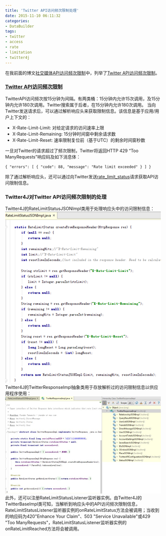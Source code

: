 ```yaml
---
title: 'Twitter API访问频次限制处理'
date: 2015-11-10 06:11:32
categories: 
- DataBuilder
tags: 
- twitter
- access
- rate
- limitation
- twitter4j
---
```

在我前面的博文[社交媒体API访问频次限制](/post/社交媒体api访问频次限制)中，列举了[Twitter API访问频次限制](https://dev.twitter.com/rest/public/rate-limiting)。

### [Twitter API访问频次限制](https://dev.twitter.com/rest/public/rate-limiting)

TwitterAPI访问频次按15分钟为间隔。有两类桶：15分钟内允许15次调用，及15分钟内允许180次调用。Twitter搜索属于后者，在15分钟内允许180次调用。
当向Twitter发送请求后，可以通过解析响应头来获取限制信息。该信息是基于应用/用户上下文的：
- X-Rate-Limit-Limit: 对给定请求的访问速率上限
- X-Rate-Limit-Remaining: 15分钟时间窗中剩余请求数
- X-Rate-Limit-Reset: 速率限制复位前（基于UTC）的剩余时间窗秒数

一旦对Twitter的请求超过了频次限制，Twitter将返回HTTP 429 “Too ManyRequests”响应码及如下消息体：
```
{ "errors": [ { "code": 88, "message": "Rate limit exceeded" } ] }
```

除了通过解析响应头，还可以通过向Twitter发送[rate_limit_status](https://dev.twitter.com/rest/reference/get/application/rate_limit_status)请求获取API访问限制信息。

### Twitter4J对Twitter API访问频次限制的处理

Twitter4J的RateLimitStatusJSONImpl类用于处理响应头中的访问限制信息：
![Twitter API访问频次限制处理](/images/2015/11/0026uWfMgy70l4Hwxzo86.png)
Twitter4J的TwitterResponseImpl抽象类用于存放解析过的访问限制信息以供应用程序使用：
![Twitter API访问频次限制处理](/images/2015/11/0026uWfMgy70l4BbTd6c0.jpg)
此外，还可以注册RateLimitStatusListener监听器实例。由Twitter4J的TwitterBaseImpl类可知，当解析到响应头中的API访问频次限制信息，RateLimitStatusListener监听器实例的onRateLimitStatus方法会被调用；当收到的响应码为420"Enhance Your Claim"、503 "Service Unavailable"或429 "Too ManyRequests"，RateLimitStatusListener监听器实例的onRateLimitReached方法将会被调用。
